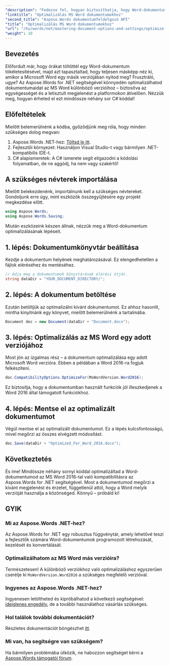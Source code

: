 ```yaml
---
"description": "Fedezze fel, hogyan biztosíthatja, hogy Word-dokumentumai megőrizzék formázásukat és megjelenésüket a különböző Microsoft Word-verziókban az Aspose.Words for .NET segítségével."
"linktitle": "Optimalizálás MS Word dokumentumokhoz"
"second_title": "Aspose.Words dokumentumfeldolgozó API"
"title": "Optimalizálás MS Word dokumentumokhoz"
"url": "/hu/words/net/mastering-document-options-and-settings/optimize-for-ms-word-document/"
"weight": 10
---
```


## Bevezetés

Előfordult már, hogy órákat töltöttél egy Word-dokumentum tökéletesítésével, majd azt tapasztaltad, hogy teljesen másképp néz ki, amikor a Microsoft Word egy másik verziójában nyitod meg? Frusztráló, ugye? Az Aspose.Words for .NET segítségével könnyedén optimalizálhatod dokumentumaidat az MS Word különböző verzióihoz – biztosítva az egységességet és a letisztult megjelenést a platformokon átívelően. Nézzük meg, hogyan érheted el ezt mindössze néhány sor C# kóddal!

## Előfeltételek

Mielőtt belemerülnénk a kódba, győződjünk meg róla, hogy minden szükséges dolog megvan:

1. Aspose.Words .NET-hez: [Töltsd le itt](https://releases.aspose.com/words/net/).
2. Fejlesztői környezet: Használjon Visual Studio-t vagy bármilyen .NET-kompatibilis IDE-t.
3. C# alapismeretek: A C# ismerete segít eligazodni a kódolási folyamatban, de ne aggódj, ha nem vagy szakértő!

## A szükséges névterek importálása

Mielőtt belekezdenénk, importálnunk kell a szükséges névtereket. Gondoljunk erre úgy, mint eszközök összegyűjtésére egy projekt megkezdése előtt.

```csharp
using Aspose.Words;
using Aspose.Words.Saving;
```

Miután eszközeink készen állnak, nézzük meg a Word-dokumentum optimalizálásának lépéseit.

## 1. lépés: Dokumentumkönyvtár beállítása

Kezdje a dokumentum helyének meghatározásával. Ez elengedhetetlen a fájlok eléréséhez és mentéséhez.

```csharp
// Adja meg a dokumentumok könyvtárának elérési útját.
string dataDir = "YOUR_DOCUMENT_DIRECTORY/";
```

## 2. lépés: A dokumentum betöltése

Ezután betöltjük az optimalizálni kívánt dokumentumot. Ez ahhoz hasonlít, mintha kinyitnánk egy könyvet, mielőtt belemerülnénk a tartalmába.

```csharp
Document doc = new Document(dataDir + "Document.docx");
```

## 3. lépés: Optimalizálás az MS Word egy adott verziójához

Most jön az izgalmas rész – a dokumentum optimalizálása egy adott Microsoft Word verzióra. Ebben a példában a Word 2016-ra fogjuk felkészíteni.

```csharp
doc.CompatibilityOptions.OptimizeFor(MsWordVersion.Word2016);
```

Ez biztosítja, hogy a dokumentumban használt funkciók jól illeszkedjenek a Word 2016 által támogatott funkciókhoz.

## 4. lépés: Mentse el az optimalizált dokumentumot

Végül mentse el az optimalizált dokumentumot. Ez a lépés kulcsfontosságú, mivel megőrzi az összes elvégzett módosítást.

```csharp
doc.Save(dataDir + "Optimized_For_Word_2016.docx");
```

## Következtetés

És íme! Mindössze néhány sornyi kóddal optimalizáltad a Word-dokumentumod az MS Word 2016-tal való kompatibilitásra az Aspose.Words for .NET segítségével. Most a dokumentumod megőrzi a kívánt megjelenést és érzetet, függetlenül attól, hogy a Word melyik verzióját használja a közönséged. Könnyű – próbáld ki!

## GYIK

### Mi az Aspose.Words .NET-hez?
Az Aspose.Words for .NET egy robusztus függvénytár, amely lehetővé teszi a fejlesztők számára Word-dokumentumok programozott létrehozását, kezelését és konvertálását.

### Optimalizálhatom az MS Word más verzióira?
Természetesen! A különböző verziókhoz való optimalizáláshoz egyszerűen cserélje ki `MsWordVersion.Word2016` a szükséges megfelelő verzióval.

### Ingyenes az Aspose.Words .NET-hez?
Ingyenesen letöltheted és kipróbálhatod a következő segítségével: [ideiglenes engedély](https://purchase.aspose.com/temporary-license/), de a további használathoz vásárlás szükséges.

### Hol találok további dokumentációt?
Részletes dokumentációt böngészhet [itt](https://reference.aspose.com/words/net/).

### Mi van, ha segítségre van szükségem?
Ha bármilyen problémába ütközik, ne habozzon segítséget kérni a [Aspose.Words támogatói fórum](https://forum.aspose.com/c/words/8).